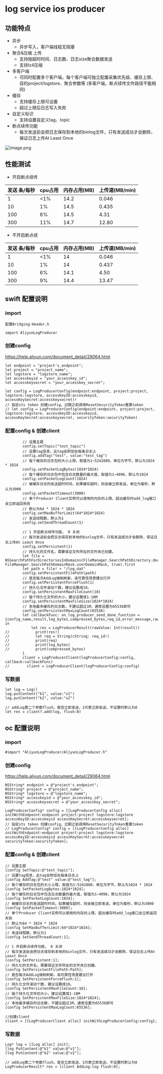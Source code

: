 # log service ios producer

## 功能特点

* 异步
    * 异步写入，客户端线程无阻塞
* 聚合&压缩 上传
    * 支持按超时时间、日志数、日志size聚合数据发送
    * 支持lz4压缩
* 多客户端
	* 可同时配置多个客户端，每个客户端可独立配置采集优先级、缓存上限、目的project/logstore、聚合参数等 (多客户端，断点续传文件路径不能相同) 
* 缓存
    * 支持缓存上限可设置
    * 超过上限后日志写入失败
* 自定义标识
    * 支持设置自定义tag、topic
* 断点续传功能
    * 每次发送前会把日志保存到本地的binlog文件，只有发送成功才会删除，保证日志上传At Least Once

![image.png](https://test-lichao.oss-cn-hangzhou.aliyuncs.com/pic/099B6EC1-7305-4C18-A1CF-BA2CCD1FBDBC.png)

## 性能测试

* 开启断点续传

| 发送 条/每秒 | cpu占用 |  内存占用(MB) | 上传速(MB/min) |
| --- | --- | --- | --- |
| 1 | <1% | 14.2 | 0.046 |
| 10 | 1% | 14.5 | 0.435 |
| 100 | 6% | 14.5 | 4.31 |
| 300 | 11% | 14.7 | 12.80 |

* 不开启断点续

| 发送 条/每秒 | cpu占用 |  内存占用(MB) | 上传速(MB/min) |
| --- | --- | --- | --- |
| 1 | <1% | 14 | 0.046 |
| 10 | 1% | 14 | 0.437 |
| 100 | 6% | 14.1 | 4.50 |
| 300 | 9% | 14.4 | 13.47 |

## swift 配置说明

### import

```
配置Bridging-Header.h

import AliyunLogProducer
```

### 创建config

https://help.aliyun.com/document_detail/29064.html

```
let endpoint = "project's_endpoint";
let project = "project_name";
let logstore = "logstore_name";
let accesskeyid = "your_accesskey_id";
let accesskeysecret = "your_accesskey_secret";

let config = LogProducerConfig(endpoint:endpoint, project:project, logstore:logstore, accessKeyID:accesskeyid, accessKeySecret:accesskeysecret)!
// 指定sts token 创建config，过期之前调用ResetSecurityToken重置token
// let config = LogProducerConfig(endpoint:endpoint, project:project, logstore:logstore, accessKeyID:accesskeyid, accessKeySecret:accesskeysecret, securityToken:securityToken)
```

### 配置config & 创建client

```
        // 设置主题
        config.setTopic("test_topic")
        // 设置tag信息，此tag会附加在每条日志上
        config.addTag("test", value:"test_tag")
        // 每个缓存的日志包的大小上限，取值为1~5242880，单位为字节。默认为1024 * 1024
        config.setPacketLogBytes(1024*1024)
        // 每个缓存的日志包中包含日志数量的最大值，取值为1~4096，默认为1024
        config.setPacketLogCount(1024)
        // 被缓存日志的发送超时时间，如果缓存超时，则会被立即发送，单位为毫秒，默认为3000
        config.setPacketTimeout(3000)
        // 单个Producer Client实例可以使用的内存的上限，超出缓存时add_log接口会立即返回失败
        // 默认为64 * 1024 * 1024
        config.setMaxBufferLimit(64*1024*1024)
        // 发送线程数，默认为1
        config.setSendThreadCount(1)
        
        // 1 开启断点续传功能， 0 关闭
        // 每次发送前会把日志保存到本地的binlog文件，只有发送成功才会删除，保证日志上传At Least Once
        config.setPersistent(1)
        // 持久化的文件名，需要保证文件所在的文件夹已创建。
        let file = NSSearchPathForDirectoriesInDomains(FileManager.SearchPathDirectory.documentDirectory, FileManager.SearchPathDomainMask.userDomainMask, true).first
        let path = file! + "/log.dat"
        config.setPersistentFilePath(path)
        // 是否每次AddLog强制刷新，高可靠性场景建议打开
        config.setPersistentForceFlush(1)
        // 持久化文件滚动个数，建议设置成10。
        config.setPersistentMaxFileCount(10)
        // 每个持久化文件的大小，建议设置成1-10M
        config.setPersistentMaxFileSize(1024*1024)
        // 本地最多缓存的日志数，不建议超过1M，通常设置为65536即可
        config.setPersistentMaxLogCount(65536)
        let callbackFunc: on_log_producer_send_done_function = {config_name,result,log_bytes,compressed_bytes,req_id,error_message,raw_buffer,user_param in
            let res = LogProducerResult(rawValue: Int(result))
//            print(res!)
//            let req = String(cString: req_id!)
//            print(req)
//            print(log_bytes)
//            print(compressed_bytes)
        }
        client = LogProducerClient(logProducerConfig:config, callback:callbackFunc)
//        client = LogProducerClient(logProducerConfig:config)
```

### 写数据

```
let log = Log()
log.putContent("k1", value:"v1")
log.putContent("k2", value:"v2")

// addLog第二个参数flush，是否立即发送，1代表立即发送，不设置时默认为0
let res = client?.add(log, flush:0)
```

## oc 配置说明

### import

```
#import "AliyunLogProducer/AliyunLogProducer.h"
```

### 创建config

https://help.aliyun.com/document_detail/29064.html

```
NSString* endpoint = @"project's_endpoint";
NSString* project = @"project_name";
NSString* logstore = @"logstore_name";
NSString* accesskeyid = @"your_accesskey_id";
NSString* accesskeysecret = @"your_accesskey_secret";

LogProducerConfig* config = [[LogProducerConfig alloc] initWithEndpoint:endpoint project:project logstore:logstore accessKeyID:accesskeyid accessKeySecret:accesskeysecret];
// 指定sts token 创建config，过期之前调用ResetSecurityToken重置token
// LogProducerConfig* config = [[LogProducerConfig alloc] initWithEndpoint:endpoint project:project logstore:logstore accessKeyID:accesskeyid accessKeySecret:accesskeysecret securityToken:securityToken];
```

### 配置config & 创建client

```
// 设置主题
[config SetTopic:@"test_topic"];
// 设置tag信息，此tag会附加在每条日志上
[config AddTag:@"test" value:@"test_tag"];
// 每个缓存的日志包的大小上限，取值为1~5242880，单位为字节。默认为1024 * 1024
[config SetPacketLogBytes:1024*1024];
// 每个缓存的日志包中包含日志数量的最大值，取值为1~4096，默认为1024
[config SetPacketLogCount:1024];
// 被缓存日志的发送超时时间，如果缓存超时，则会被立即发送，单位为毫秒，默认为3000
[config SetPacketTimeout:3000];
// 单个Producer Client实例可以使用的内存的上限，超出缓存时add_log接口会立即返回失败
// 默认为64 * 1024 * 1024
[config SetMaxBufferLimit:64*1024*1024];
// 发送线程数，默认为1
[config SetSendThreadCount:1];

// 1 开启断点续传功能， 0 关闭
// 每次发送前会把日志保存到本地的binlog文件，只有发送成功才会删除，保证日志上传At Least Once
[config SetPersistent:1];
// 持久化的文件名，需要保证文件所在的文件夹已创建。
[config SetPersistentFilePath:Path];
// 是否每次AddLog强制刷新，高可靠性场景建议打开
[config SetPersistentForceFlush:1];
// 持久化文件滚动个数，建议设置成10。
[config SetPersistentMaxFileCount:10];
// 每个持久化文件的大小，建议设置成1-10M
[config SetPersistentMaxFileSize:1024*1024];
// 本地最多缓存的日志数，不建议超过1M，通常设置为65536即可
[config SetPersistentMaxLogCount:65536];

//创建client
client = [[LogProducerClient alloc] initWithLogProducerConfig:config];
```

### 写数据

```
Log* log = [[Log alloc] init];
[log PutContent:@"k1" value:@"v1"];
[log PutContent:@"k2" value:@"v2"];

// addLog第二个参数flush，是否立即发送，1代表立即发送，不设置时默认为0
LogProducerResult* res = [client AddLog:log flush:0];
```

